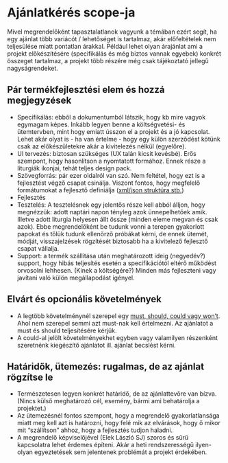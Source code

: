 Ajánlatkérés scope-ja
======

Mivel megrendelőként tapasztalatlanok vagyunk a témában ezért segít, ha egy ajánlat több variácót / lehetőséget is tartalmaz, akár előfeltételek nem teljesülése miatt pontatlan árakkal. Például lehet olyan árajánlat ami a projekt előkészítésére (specifikálás és még biztos vannak egyebek) konkrét összeget tartalmaz, a projekt több részére még csak tájékoztató jellegű nagyságrendeket.

## Pár termékfejlesztési elem és hozzá megjegyzések
- Specifikálás: ebből a dokumentumból látszik, hogy kb mire vagyok egymagam képes. Inkább legyen benne a költségvetési- és ütemtervben, mint hogy emiatt ússzon el a projekt és a jó kapcsolat. Lehet akár olyat is - ha van értelme - hogy egy külön szerződést kötünk csak az előkészületekre akár a kivitelezés nélkül (egyelőre).
- UI tervezés: biztosan szükséges (UX talán kicsit kevésbé). Erős szempont, hogy hasonlítson a nyomtatott formához. Ennek része a liturgiák ikonjai, tehát teljes design pack.
- Szövegforrás: pár ezer oldalról van szó. Nem feltétel, hogy ezt is a fejlesztést végző csapat csinálja. Viszont fontos, hogy megfelelő formátumokat a fejlesztő definiálja ([xml/json struktúra stb.]())
- Fejlesztés
- Tesztelés: A tesztelésnek egy jelentős része kell abból álljon, hogy megnézzük: adott naptári napon tényleg azok ünnepelhetőek amik. Illetve adott liturgia helyesen állt össze (minden eleme megvan és csak azok). Ebbe megrendelőként be tudunk vonni a terepen gyakorlott papokat és tőlük tudunk ellenőrző próbákat kérni, de ennek ütemét, módját, visszajelzések rögzítését biztosabb ha a kivitelező fejlesztő csapat vállalja.
- Support: a termék szállítása után meghatározott ideig (negyedév?) support, hogy hibás teljesítés esetén a specifikációtól eltérő működést orvosolni lehhesen. (Kinek a költségére?) Minden más fejleszteni vagy javítani való külön megállapodást igényel.

## Elvárt és opcionális követelmények
- A legtöbb követelménynél szerepel egy [must, should, could vagy won’t](definitions.md#priorities). Ahol nem szerepel semmi azt must-nak kell értelmezni. Az ajánlatot a must és should teljesítésére kérjük.
- A could-al jelölt követelményekhet egyben vagy valamilyen részenként szeretnénk kiegészítő ajánlatot ill. ajánlat becslést kérni.

## Határidők, ütemezés: rugalmas, de az ajánlat rögzítse le
- Természetesen legyen konkrét határidő, de az ajánlattevőre van bízva. (Nincs külső meghatározó cél, esemény, bármi ami behatárolja a projektet.)
- Az ütemezésnél fontos szempont, hogy a megrendelő gyakorlatlansága miatt meg kell azt is határozni, hogy felé mik az elvárások, hogy ő mikor mit “szállítson” ahhoz, hogy a fejlesztés tudjon haladni.
- A megrendelő képviselőjével (Elek László SJ) szoros és sűrű kapcsolatra lehet érdemes építeni. Akár a heti rendszerességű ilyen-olyan egyeztetések sem jelentenek problémát a projekt érdekében.
